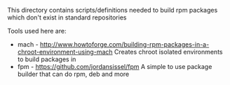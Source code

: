 This directory contains scripts/definitions needed to build rpm packages which don't exist in standard repositories

Tools used here are:

  - mach - http://www.howtoforge.com/building-rpm-packages-in-a-chroot-environment-using-mach
    Creates chroot isolated environments to build packages in
  - fpm - https://github.com/jordansissel/fpm
    A simple to use package builder that can do rpm, deb and more